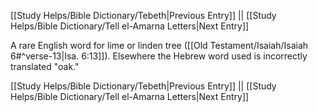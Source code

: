 [[Study Helps/Bible Dictionary/Tebeth|Previous Entry]]  ||  [[Study Helps/Bible Dictionary/Tell el-Amarna Letters|Next Entry]]

 A rare English word for lime or linden tree ([[Old Testament/Isaiah/Isaiah 6#^verse-13|Isa. 6:13]]). Elsewhere the Hebrew word used is incorrectly translated "oak."

[[Study Helps/Bible Dictionary/Tebeth|Previous Entry]]  ||  [[Study Helps/Bible Dictionary/Tell el-Amarna Letters|Next Entry]]